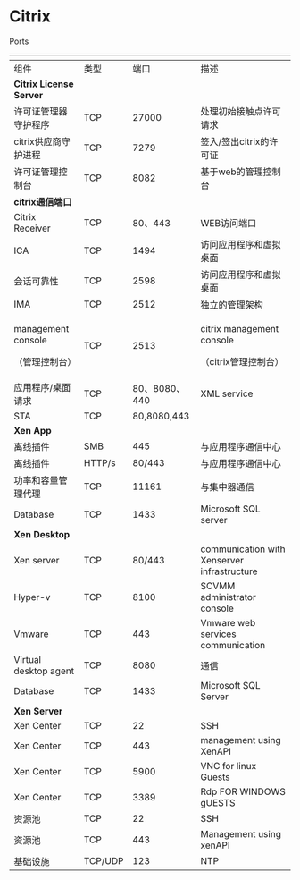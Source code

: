 # Citrix

Ports



<table>
  <thead>
    <tr>
      <th style="text-align:left"></th>
      <th style="text-align:left"></th>
      <th style="text-align:left"></th>
      <th style="text-align:left"></th>
    </tr>
  </thead>
  <tbody>
    <tr>
      <td style="text-align:left">&#x7EC4;&#x4EF6;</td>
      <td style="text-align:left">&#x7C7B;&#x578B;</td>
      <td style="text-align:left">&#x7AEF;&#x53E3;</td>
      <td style="text-align:left">&#x63CF;&#x8FF0;</td>
    </tr>
    <tr>
      <td style="text-align:left"><b>Citrix License Server</b>
      </td>
      <td style="text-align:left"></td>
      <td style="text-align:left"></td>
      <td style="text-align:left"></td>
    </tr>
    <tr>
      <td style="text-align:left">&#x8BB8;&#x53EF;&#x8BC1;&#x7BA1;&#x7406;&#x5668;&#x5B88;&#x62A4;&#x7A0B;&#x5E8F;</td>
      <td
      style="text-align:left">TCP</td>
        <td style="text-align:left">27000</td>
        <td style="text-align:left">&#x5904;&#x7406;&#x521D;&#x59CB;&#x63A5;&#x89E6;&#x70B9;&#x8BB8;&#x53EF;&#x8BF7;&#x6C42;</td>
    </tr>
    <tr>
      <td style="text-align:left">citrix&#x4F9B;&#x5E94;&#x5546;&#x5B88;&#x62A4;&#x8FDB;&#x7A0B;</td>
      <td
      style="text-align:left">TCP</td>
        <td style="text-align:left">7279</td>
        <td style="text-align:left">&#x7B7E;&#x5165;/&#x7B7E;&#x51FA;citrix&#x7684;&#x8BB8;&#x53EF;&#x8BC1;</td>
    </tr>
    <tr>
      <td style="text-align:left">&#x8BB8;&#x53EF;&#x8BC1;&#x7BA1;&#x7406;&#x63A7;&#x5236;&#x53F0;</td>
      <td
      style="text-align:left">TCP</td>
        <td style="text-align:left">8082</td>
        <td style="text-align:left">&#x57FA;&#x4E8E;web&#x7684;&#x7BA1;&#x7406;&#x63A7;&#x5236;&#x53F0;</td>
    </tr>
    <tr>
      <td style="text-align:left"><b>citrix&#x901A;&#x4FE1;&#x7AEF;&#x53E3;</b>
      </td>
      <td style="text-align:left"></td>
      <td style="text-align:left"></td>
      <td style="text-align:left"></td>
    </tr>
    <tr>
      <td style="text-align:left">Citrix Receiver</td>
      <td style="text-align:left">TCP</td>
      <td style="text-align:left">80&#x3001;443</td>
      <td style="text-align:left">WEB&#x8BBF;&#x95EE;&#x7AEF;&#x53E3;</td>
    </tr>
    <tr>
      <td style="text-align:left">ICA</td>
      <td style="text-align:left">TCP</td>
      <td style="text-align:left">1494</td>
      <td style="text-align:left">&#x8BBF;&#x95EE;&#x5E94;&#x7528;&#x7A0B;&#x5E8F;&#x548C;&#x865A;&#x62DF;&#x684C;&#x9762;</td>
    </tr>
    <tr>
      <td style="text-align:left">&#x4F1A;&#x8BDD;&#x53EF;&#x9760;&#x6027;</td>
      <td style="text-align:left">TCP</td>
      <td style="text-align:left">2598</td>
      <td style="text-align:left">&#x8BBF;&#x95EE;&#x5E94;&#x7528;&#x7A0B;&#x5E8F;&#x548C;&#x865A;&#x62DF;&#x684C;&#x9762;</td>
    </tr>
    <tr>
      <td style="text-align:left">IMA</td>
      <td style="text-align:left">TCP</td>
      <td style="text-align:left">2512</td>
      <td style="text-align:left">&#x72EC;&#x7ACB;&#x7684;&#x7BA1;&#x7406;&#x67B6;&#x6784;</td>
    </tr>
    <tr>
      <td style="text-align:left">
        <p>management console</p>
        <p>&#xFF08;&#x7BA1;&#x7406;&#x63A7;&#x5236;&#x53F0;&#xFF09;</p>
      </td>
      <td style="text-align:left">TCP</td>
      <td style="text-align:left">2513</td>
      <td style="text-align:left">
        <p>citrix management console</p>
        <p>&#xFF08;citrix&#x7BA1;&#x7406;&#x63A7;&#x5236;&#x53F0;&#xFF09;</p>
      </td>
    </tr>
    <tr>
      <td style="text-align:left">&#x5E94;&#x7528;&#x7A0B;&#x5E8F;/&#x684C;&#x9762;&#x8BF7;&#x6C42;</td>
      <td
      style="text-align:left">TCP</td>
        <td style="text-align:left">80&#x3001;8080&#x3001;440</td>
        <td style="text-align:left">XML service</td>
    </tr>
    <tr>
      <td style="text-align:left">STA</td>
      <td style="text-align:left">TCP</td>
      <td style="text-align:left">80,8080,443</td>
      <td style="text-align:left"></td>
    </tr>
    <tr>
      <td style="text-align:left"><b>Xen App</b>
      </td>
      <td style="text-align:left"></td>
      <td style="text-align:left"></td>
      <td style="text-align:left"></td>
    </tr>
    <tr>
      <td style="text-align:left">&#x79BB;&#x7EBF;&#x63D2;&#x4EF6;</td>
      <td style="text-align:left">SMB</td>
      <td style="text-align:left">445</td>
      <td style="text-align:left">&#x4E0E;&#x5E94;&#x7528;&#x7A0B;&#x5E8F;&#x901A;&#x4FE1;&#x4E2D;&#x5FC3;</td>
    </tr>
    <tr>
      <td style="text-align:left">&#x79BB;&#x7EBF;&#x63D2;&#x4EF6;</td>
      <td style="text-align:left">HTTP/s</td>
      <td style="text-align:left">80/443</td>
      <td style="text-align:left">&#x4E0E;&#x5E94;&#x7528;&#x7A0B;&#x5E8F;&#x901A;&#x4FE1;&#x4E2D;&#x5FC3;</td>
    </tr>
    <tr>
      <td style="text-align:left">&#x529F;&#x7387;&#x548C;&#x5BB9;&#x91CF;&#x7BA1;&#x7406;&#x4EE3;&#x7406;</td>
      <td
      style="text-align:left">TCP</td>
        <td style="text-align:left">11161</td>
        <td style="text-align:left">&#x4E0E;&#x96C6;&#x4E2D;&#x5668;&#x901A;&#x4FE1;</td>
    </tr>
    <tr>
      <td style="text-align:left">Database</td>
      <td style="text-align:left">TCP</td>
      <td style="text-align:left">1433</td>
      <td style="text-align:left">Microsoft SQL server</td>
    </tr>
    <tr>
      <td style="text-align:left"><b>Xen Desktop</b>
      </td>
      <td style="text-align:left"></td>
      <td style="text-align:left"></td>
      <td style="text-align:left"></td>
    </tr>
    <tr>
      <td style="text-align:left">Xen server</td>
      <td style="text-align:left">TCP</td>
      <td style="text-align:left">80/443</td>
      <td style="text-align:left">communication with Xenserver infrastructure</td>
    </tr>
    <tr>
      <td style="text-align:left">Hyper-v</td>
      <td style="text-align:left">TCP</td>
      <td style="text-align:left">8100</td>
      <td style="text-align:left">SCVMM administrator console</td>
    </tr>
    <tr>
      <td style="text-align:left">Vmware</td>
      <td style="text-align:left">TCP</td>
      <td style="text-align:left">443</td>
      <td style="text-align:left">Vmware web services communication</td>
    </tr>
    <tr>
      <td style="text-align:left">Virtual desktop agent</td>
      <td style="text-align:left">TCP</td>
      <td style="text-align:left">8080</td>
      <td style="text-align:left">&#x901A;&#x4FE1;</td>
    </tr>
    <tr>
      <td style="text-align:left">Database</td>
      <td style="text-align:left">TCP</td>
      <td style="text-align:left">1433</td>
      <td style="text-align:left">Microsoft SQL Server</td>
    </tr>
    <tr>
      <td style="text-align:left"><b>Xen Server</b>
      </td>
      <td style="text-align:left"></td>
      <td style="text-align:left"></td>
      <td style="text-align:left"></td>
    </tr>
    <tr>
      <td style="text-align:left">Xen Center</td>
      <td style="text-align:left">TCP</td>
      <td style="text-align:left">22</td>
      <td style="text-align:left">SSH</td>
    </tr>
    <tr>
      <td style="text-align:left">Xen Center</td>
      <td style="text-align:left">TCP</td>
      <td style="text-align:left">443</td>
      <td style="text-align:left">management using XenAPI</td>
    </tr>
    <tr>
      <td style="text-align:left">Xen Center</td>
      <td style="text-align:left">TCP</td>
      <td style="text-align:left">5900</td>
      <td style="text-align:left">VNC for linux Guests</td>
    </tr>
    <tr>
      <td style="text-align:left">Xen Center</td>
      <td style="text-align:left">TCP</td>
      <td style="text-align:left">3389</td>
      <td style="text-align:left">Rdp FOR WINDOWS gUESTS</td>
    </tr>
    <tr>
      <td style="text-align:left">&#x8D44;&#x6E90;&#x6C60;</td>
      <td style="text-align:left">TCP</td>
      <td style="text-align:left">22</td>
      <td style="text-align:left">SSH</td>
    </tr>
    <tr>
      <td style="text-align:left">&#x8D44;&#x6E90;&#x6C60;</td>
      <td style="text-align:left">TCP</td>
      <td style="text-align:left">443</td>
      <td style="text-align:left">Management using xenAPI</td>
    </tr>
    <tr>
      <td style="text-align:left">&#x57FA;&#x7840;&#x8BBE;&#x65BD;</td>
      <td style="text-align:left">TCP/UDP</td>
      <td style="text-align:left">123</td>
      <td style="text-align:left">NTP</td>
    </tr>
  </tbody>
</table>